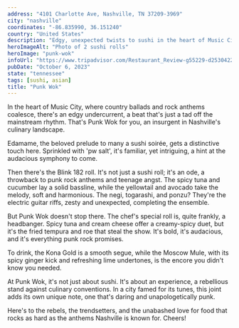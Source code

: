 ```yaml
---
address: "4101 Charlotte Ave, Nashville, TN 37209-3969"
city: "nashville"
coordinates: "-86.835990, 36.151240"
country: "United States"
description: "Edgy, unexpected twists to sushi in the heart of Music City"
heroImageAlt: "Photo of 2 sushi rolls"
heroImage: "punk-wok"
infoUrl: "https://www.tripadvisor.com/Restaurant_Review-g55229-d25304221-Reviews-Punk_Wok-Nashville_Davidson_County_Tennessee.html"
pubDate: "October 6, 2023"
state: "tennessee"
tags: [sushi, asian]
title: "Punk Wok"
---
```


In the heart of Music City, where country ballads and rock anthems coalesce, there's an edgy undercurrent, a beat that's just a tad off the mainstream rhythm. That's Punk Wok for you, an insurgent in Nashville's culinary landscape.

Edamame, the beloved prelude to many a sushi soirée, gets a distinctive touch here. Sprinkled with 'pw salt', it's familiar, yet intriguing, a hint at the audacious symphony to come.

Then there's the Blink 182 roll. It's not just a sushi roll; it's an ode, a throwback to punk rock anthems and teenage angst. The spicy tuna and cucumber lay a solid bassline, while the yellowtail and avocado take the melody, soft and harmonious. The negi, togarashi, and ponzu? They're the electric guitar riffs, zesty and unexpected, completing the ensemble.

But Punk Wok doesn't stop there. The chef's special roll is, quite frankly, a headbanger. Spicy tuna and cream cheese offer a creamy-spicy duet, but it's the fried tempura and roe that steal the show. It's bold, it's audacious, and it's everything punk rock promises.

To drink, the Kona Gold is a smooth segue, while the Moscow Mule, with its spicy ginger kick and refreshing lime undertones, is the encore you didn't know you needed.

At Punk Wok, it's not just about sushi. It's about an experience, a rebellious stand against culinary conventions. In a city famed for its tunes, this joint adds its own unique note, one that's daring and unapologetically punk.

Here's to the rebels, the trendsetters, and the unabashed love for food that rocks as hard as the anthems Nashville is known for. Cheers!
